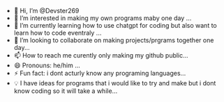 - 👋 Hi, I’m @Devster269
- 👀 I’m interested in making my own programs maby one day ...
- 🌱 I’m currently learning how to use chatgpt for coding but also want to learn how to code eventraly ...
- 💞️ I’m looking to collaborate on making projects/prgrams together one day...
- 📫 How to reach me curently only making my github public...
- 😄 Pronouns: he/him ...
- ⚡ Fun fact: i dont acturly know any programing languages...
- 💡 I have ideas for programs that i would like to try and make but i dont know coding so it will take a while...
<!---
Devster269/Devster269 is a ✨ special ✨ repository because its `README.md` (this file) appears on your GitHub profile.
You can click the Preview link to take a look at your changes.
--->
